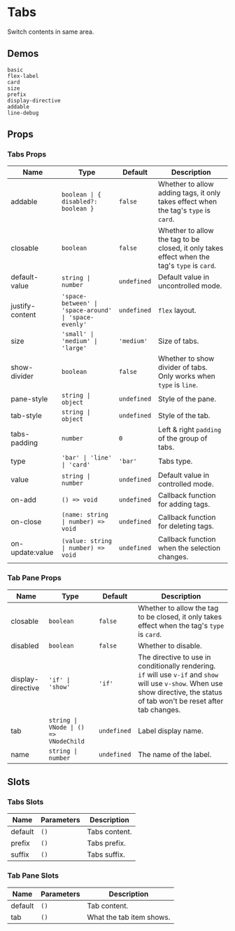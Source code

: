 # Tabs

Switch contents in same area.

## Demos

```demo
basic
flex-label
card
size
prefix
display-directive
addable
line-debug
```

## Props

### Tabs Props

| Name | Type | Default | Description |
| --- | --- | --- | --- |
| addable | `boolean \| { disabled?: boolean }` | `false` | Whether to allow adding tags, it only takes effect when the tag's `type` is `card`. |
| closable | `boolean` | `false` | Whether to allow the tag to be closed, it only takes effect when the tag's `type` is `card`. |
| default-value | `string \| number` | `undefined` | Default value in uncontrolled mode. |
| justify-content | `'space-between' \| 'space-around' \| 'space-evenly'` | `undefined` | `flex` layout. |
| size | `'small' \| 'medium' \| 'large'` | `'medium'` | Size of tabs. |
| show-divider | `boolean` | `false` | Whether to show divider of tabs. Only works when `type` is `line`. |
| pane-style | `string \| object` | `undefined` | Style of the pane. |
| tab-style | `string \| object` | `undefined` | Style of the tab. |
| tabs-padding | `number` | `0` | Left & right `padding` of the group of tabs. |
| type | `'bar' \| 'line' \| 'card'` | `'bar'` | Tabs type. |
| value | `string \| number` | `undefined` | Default value in controlled mode. |
| on-add | `() => void` | `undefined` | Callback function for adding tags. |
| on-close | `(name: string \| number) => void` | `undefined` | Callback function for deleting tags. |
| on-update:value | `(value: string \| number) => void` | `undefined` | Callback function when the selection changes. |

### Tab Pane Props

| Name | Type | Default | Description |
| --- | --- | --- | --- |
| closable | `boolean` | `false` | Whether to allow the tag to be closed, it only takes effect when the tag's `type` is `card`. |
| disabled | `boolean` | `false` | Whether to disable. |
| display-directive | `'if' \| 'show'` | `'if'` | The directive to use in conditionally rendering. `if` will use `v-if` and `show` will use `v-show`. When use show directive, the status of tab won't be reset after tab changes. |
| tab | `string \| VNode \| () => VNodeChild` | `undefined` | Label display name. |
| name | `string \| number` | `undefined` | The name of the label. |

## Slots

### Tabs Slots

| Name    | Parameters | Description   |
| ------- | ---------- | ------------- |
| default | `()`       | Tabs content. |
| prefix  | `()`       | Tabs prefix.  |
| suffix  | `()`       | Tabs suffix.  |

### Tab Pane Slots

| Name    | Parameters | Description              |
| ------- | ---------- | ------------------------ |
| default | `()`       | Tab content.             |
| tab     | `()`       | What the tab item shows. |
